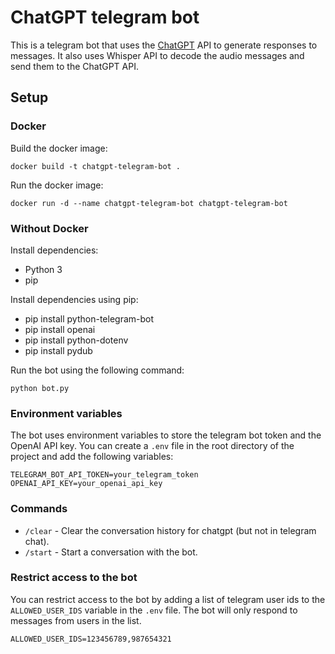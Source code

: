 # ChatGPT telegram bot

This is a telegram bot that uses the [ChatGPT](https://platform.openai.com/docs/guides/chat) API to generate responses to messages. It also uses Whisper API to decode the audio messages and send them to the ChatGPT API.


## Setup

### Docker

Build the docker image:

```
docker build -t chatgpt-telegram-bot .
```

Run the docker image:

```
docker run -d --name chatgpt-telegram-bot chatgpt-telegram-bot
```

### Without Docker
Install dependencies:
- Python 3
- pip

Install dependencies using pip:
- pip install python-telegram-bot
- pip install openai
- pip install python-dotenv
- pip install pydub

Run the bot using the following command:

```
python bot.py
```

### Environment variables

The bot uses environment variables to store the telegram bot token and the OpenAI API key. You can create a `.env` file in the root directory of the project and add the following variables:

```
TELEGRAM_BOT_API_TOKEN=your_telegram_token
OPENAI_API_KEY=your_openai_api_key
```

### Commands

- `/clear` - Clear the conversation history for chatgpt (but not in telegram chat).
- `/start` - Start a conversation with the bot.


### Restrict access to the bot

You can restrict access to the bot by adding a list of telegram user ids to the `ALLOWED_USER_IDS` variable in the `.env` file. The bot will only respond to messages from users in the list.

```
ALLOWED_USER_IDS=123456789,987654321
```
